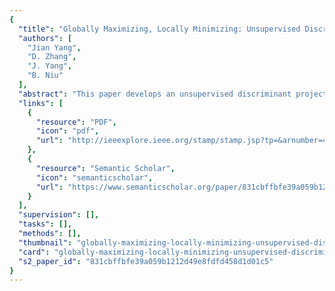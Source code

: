 ```yaml
---
{
  "title": "Globally Maximizing, Locally Minimizing: Unsupervised Discriminant Projection with Applications to Face and Palm Biometrics",
  "authors": [
    "Jian Yang",
    "D. Zhang",
    "J. Yang",
    "B. Niu"
  ],
  "abstract": "This paper develops an unsupervised discriminant projection (UDP) technique for dimensionality reduction of high-dimensional data in small sample size cases. UDP can be seen as a linear approximation of a multimanifolds-based learning framework which takes into account both the local and nonlocal quantities. UDP characterizes the local scatter as well as the nonlocal scatter, seeking to find a projection that simultaneously maximizes the nonlocal scatter and minimizes the local scatter. This characteristic makes UDP more intuitive and more powerful than the most up-to-date method, locality preserving projection (LPP), which considers only the local scatter for clustering or classification tasks. The proposed method is applied to face and palm biometrics and is examined using the Yale, FERET, and AR face image databases and the PolyU palmprint database. The experimental results show that UDP consistently outperforms LPP and PCA and outperforms LDA when the training sample size per class is small. This demonstrates that UDP is a good choice for real-world biometrics applications",
  "links": [
    {
      "resource": "PDF",
      "icon": "pdf",
      "url": "http://ieeexplore.ieee.org/stamp/stamp.jsp?tp=&arnumber=4107569"
    },
    {
      "resource": "Semantic Scholar",
      "icon": "semanticscholar",
      "url": "https://www.semanticscholar.org/paper/831cbffbfe39a059b1212d49e8fdfd458d1d01c5"
    }
  ],
  "supervision": [],
  "tasks": [],
  "methods": [],
  "thumbnail": "globally-maximizing-locally-minimizing-unsupervised-discriminant-projection-with-applications-to-face-and-palm-biometrics-thumb.jpg",
  "card": "globally-maximizing-locally-minimizing-unsupervised-discriminant-projection-with-applications-to-face-and-palm-biometrics-card.jpg",
  "s2_paper_id": "831cbffbfe39a059b1212d49e8fdfd458d1d01c5"
}
---
```


